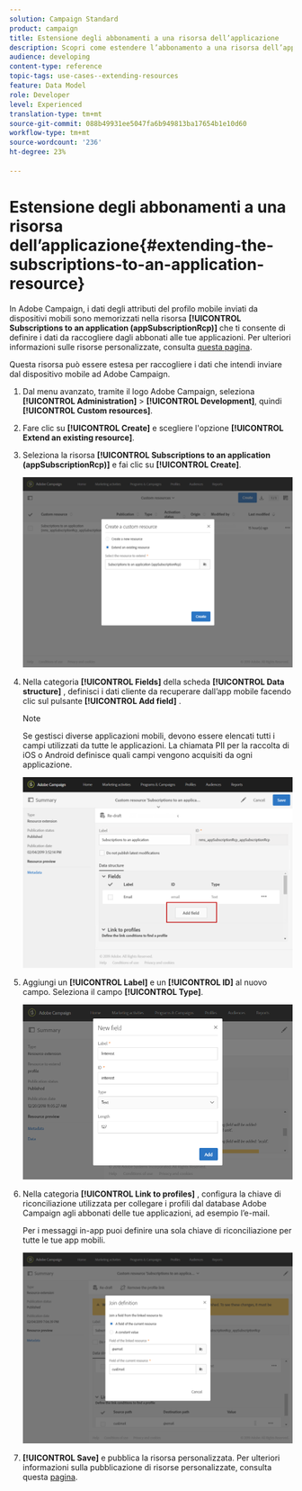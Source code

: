 ```yaml
---
solution: Campaign Standard
product: campaign
title: Estensione degli abbonamenti a una risorsa dell’applicazione
description: Scopri come estendere l’abbonamento a una risorsa dell’applicazione
audience: developing
content-type: reference
topic-tags: use-cases--extending-resources
feature: Data Model
role: Developer
level: Experienced
translation-type: tm+mt
source-git-commit: 088b49931ee5047fa6b949813ba17654b1e10d60
workflow-type: tm+mt
source-wordcount: '236'
ht-degree: 23%

---
```



# Estensione degli abbonamenti a una risorsa dell’applicazione{#extending-the-subscriptions-to-an-application-resource}

In Adobe Campaign, i dati degli attributi del profilo mobile inviati da dispositivi mobili sono memorizzati nella risorsa **[!UICONTROL Subscriptions to an application (appSubscriptionRcp)]** che ti consente di definire i dati da raccogliere dagli abbonati alle tue applicazioni. Per ulteriori informazioni sulle risorse personalizzate, consulta [questa pagina](../../developing/using/key-steps-to-add-a-resource.md).

Questa risorsa può essere estesa per raccogliere i dati che intendi inviare dal dispositivo mobile ad Adobe Campaign.

1. Dal menu avanzato, tramite il logo Adobe Campaign, seleziona **[!UICONTROL Administration]** > **[!UICONTROL Development]**, quindi **[!UICONTROL Custom resources]**.
1. Fare clic su **[!UICONTROL Create]** e scegliere l&#39;opzione **[!UICONTROL Extend an existing resource]**.
1. Seleziona la risorsa **[!UICONTROL Subscriptions to an application (appSubscriptionRcp)]** e fai clic su **[!UICONTROL Create]**.

   ![](assets/in_app_personal_data_4.png)

1. Nella categoria **[!UICONTROL Fields]** della scheda **[!UICONTROL Data structure]** , definisci i dati cliente da recuperare dall’app mobile facendo clic sul pulsante **[!UICONTROL Add field]** .

   >[!NOTE]
   >
   >Se gestisci diverse applicazioni mobili, devono essere elencati tutti i campi utilizzati da tutte le applicazioni. La chiamata PII per la raccolta di iOS o Android definisce quali campi vengono acquisiti da ogni applicazione.

   ![](assets/in_app_personal_data.png)

1. Aggiungi un **[!UICONTROL Label]** e un **[!UICONTROL ID]** al nuovo campo. Seleziona il campo **[!UICONTROL Type]**.

   ![](assets/schema_extension_uc9.png)

1. Nella categoria **[!UICONTROL Link to profiles]** , configura la chiave di riconciliazione utilizzata per collegare i profili dal database Adobe Campaign agli abbonati delle tue applicazioni, ad esempio l’e-mail.

   Per i messaggi in-app puoi definire una sola chiave di riconciliazione per tutte le tue app mobili.

   ![](assets/in_app_personal_data_3.png)

1. **[!UICONTROL Save]** e pubblica la risorsa personalizzata. Per ulteriori informazioni sulla pubblicazione di risorse personalizzate, consulta questa [pagina](../../developing/using/updating-the-database-structure.md#publishing-a-custom-resource).

